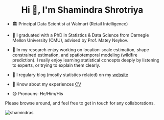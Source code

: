 <h1 align="center">Hi 👋, I'm Shamindra Shrotriya</h1>

- 🏛️ Principal Data Scientist at Walmart (Retail Intelligence)

- 🏫 I graduated with a PhD in Statistics & Data Science from Carnegie Mellon University (CMU), advised by Prof. Matey Neykov.

- 🔭 In my research enjoy working on location-scale estimation, shape constrained estimation, and spatiotemporal modeling (wildfire prediction). I really enjoy learning statistical concepts deeply by listening to experts, or trying to explain them clearly.

- 📝 I regulary blog (mostly statistics related) on my [website](https://www.shamindras.com/)

- 📄 Know about my experiences [CV](https://www.shamindras.com/data/pdfs/CV.pdf)

- 😄 Pronouns: He/Him/His

Please browse around, and feel free to get in touch for any collaborations.

<p align="left"> <img src="https://komarev.com/ghpvc/?username=shamindras&label=Profile%20views&color=0e75b6&style=flat" alt="shamindras" /> </p>
